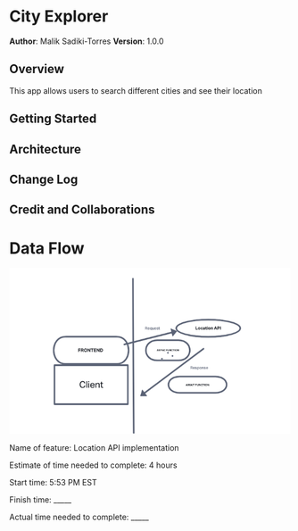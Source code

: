 # City Explorer

**Author**: Malik Sadiki-Torres
**Version**: 1.0.0 

## Overview

This app allows users to search different cities and see their location

## Getting Started
<!-- What are the steps that a user must take in order to build this app on their own machine and get it running? -->

## Architecture
<!-- Provide a detailed description of the application design. What technologies (languages, libraries, etc) you're using, and any other relevant design information. -->

## Change Log
<!-- Use this area to document the iterative changes made to your application as each feature is successfully implemented. Use time stamps. Here's an example:

01-01-2001 4:59pm - Application now has a fully-functional express server, with a GET route for the location resource. -->

## Credit and Collaborations 

# Data Flow

![Data Flow](/img/DataFlow.jpg) 


Name of feature: Location API implementation

Estimate of time needed to complete: 4 hours

Start time: 5:53 PM EST

Finish time: _____

Actual time needed to complete: _____